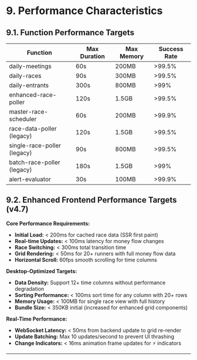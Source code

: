 # 9. Performance Characteristics

## 9.1. Function Performance Targets

| Function | Max Duration | Max Memory | Success Rate |
|----------|-------------|------------|--------------|
| daily-meetings | 60s | 200MB | >99.5% |
| daily-races | 90s | 300MB | >99.5% |
| daily-entrants | 300s | 800MB | >99% |
| enhanced-race-poller | 120s | 1.5GB | >99.5% |
| master-race-scheduler | 60s | 200MB | >99.9% |
| race-data-poller (legacy) | 120s | 1.5GB | >99.5% |
| single-race-poller (legacy) | 90s | 800MB | >99.5% |
| batch-race-poller (legacy) | 180s | 1.5GB | >99% |
| alert-evaluator | 30s | 100MB | >99.9% |

## 9.2. Enhanced Frontend Performance Targets (v4.7)

**Core Performance Requirements:**
- **Initial Load:** < 200ms for cached race data (SSR first paint)
- **Real-time Updates:** < 100ms latency for money flow changes
- **Race Switching:** < 300ms total transition time
- **Grid Rendering:** < 50ms for 20+ runners with full money flow data
- **Horizontal Scroll:** 60fps smooth scrolling for time columns

**Desktop-Optimized Targets:**
- **Data Density:** Support 12+ time columns without performance degradation
- **Sorting Performance:** < 100ms sort time for any column with 20+ rows
- **Memory Usage:** < 100MB for single race view with full history
- **Bundle Size:** < 350KB initial (increased for enhanced grid components)

**Real-Time Performance:**
- **WebSocket Latency:** < 50ms from backend update to grid re-render
- **Update Batching:** Max 10 updates/second to prevent UI thrashing
- **Change Indicators:** < 16ms animation frame updates for ⚡ indicators

---
